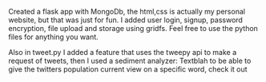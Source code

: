Created a flask app with MongoDb, the html,css is actually my personal website, but that was just for fun. I added user login, signup, password encryption, file upload and storage using gridfs. Feel free to use the python files for anything you want. 

Also in tweet.py I added a feature that uses the tweepy api to make a request of tweets, then I used a sediment analyzer: Textblah to be able to give the twitters population current view on a specific word, check it out

